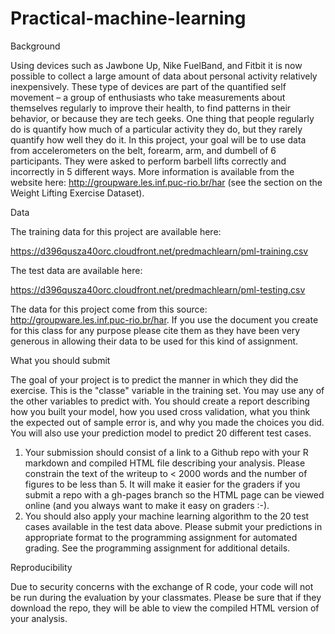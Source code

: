 # Practical-machine-learning
Background

Using devices such as Jawbone Up, Nike FuelBand, and Fitbit it is now possible to collect a large amount of data about 
personal activity relatively inexpensively. These type of devices are part of the quantified self movement – a group of 
enthusiasts who take measurements about themselves regularly to improve their health, to find patterns in their behavior, 
or because they are tech geeks. One thing that people regularly do is quantify how much of a particular activity they do, 
but they rarely quantify how well they do it. In this project, your goal will be to use data from accelerometers on the 
belt, forearm, arm, and dumbell of 6 participants. They were asked to perform barbell lifts correctly and incorrectly in 
5 different ways. More information is available from the website here: http://groupware.les.inf.puc-rio.br/har (see the 
section on the Weight Lifting Exercise Dataset). 



Data 

The training data for this project are available here: 

https://d396qusza40orc.cloudfront.net/predmachlearn/pml-training.csv

The test data are available here: 

https://d396qusza40orc.cloudfront.net/predmachlearn/pml-testing.csv

The data for this project come from this source: http://groupware.les.inf.puc-rio.br/har. If you use the document you 
create for this class for any purpose please cite them as they have been very generous in allowing their data to be used 
for this kind of assignment. 

What you should submit

The goal of your project is to predict the manner in which they did the exercise. This is the "classe" variable in the 
training set. You may use any of the other variables to predict with. You should create a report describing how you built 
your model, how you used cross validation, what you think the expected out of sample error is, and why you made the choices 
you did. You will also use your prediction model to predict 20 different test cases. 

1. Your submission should consist of a link to a Github repo with your R markdown and compiled HTML file describing your 
analysis. Please constrain the text of the writeup to < 2000 words and the number of figures to be less than 5. It will 
make it easier for the graders if you submit a repo with a gh-pages branch so the HTML page can be viewed online (and you 
always want to make it easy on graders :-).
2. You should also apply your machine learning algorithm to the 20 test cases available in the test data above. Please 
submit your predictions in appropriate format to the programming assignment for automated grading. See the programming 
assignment for additional details. 

Reproducibility 

Due to security concerns with the exchange of R code, your code will not be run during the evaluation by your classmates. 
Please be sure that if they download the repo, they will be able to view the compiled HTML version of your analysis. 
